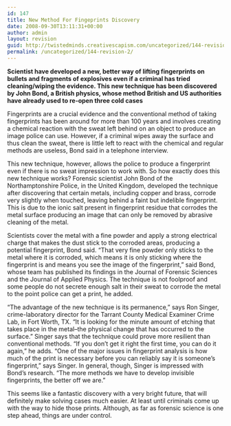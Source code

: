 ```yaml
---
id: 147
title: New Method For Fingeprints Discovery
date: 2008-09-30T13:11:31+00:00
author: admin
layout: revision
guid: http://twistedminds.creativescapism.com/uncategorized/144-revision-2/
permalink: /uncategorized/144-revision-2/
---
```

<p class="dropcap-first">
  <strong>Scientist have developed a new, better way of lifting fingerprints on bullets and fragments of explosives even if a criminal has tried cleaning/wiping the evidence. This new technique has been discovered by John Bond, a British physics, whose method British and US authorities have already used to re-open three cold cases</strong>
</p>

Fingerprints are a crucial evidence and the conventional method of taking fingerprints has been around for more than 100 years and involves creating a chemical reaction with the sweat left behind on an object to produce an image police can use. However, if a criminal wipes away the surface and thus clean the sweat, there is little left to react with the chemical and regular methods are useless, Bond said in a telephone interview.

This new technique, however, allows the police to produce a fingerprint even if there is no sweat impression to work with. So how exactly does this new technique works? Forensic scientist John Bond of the Northamptonshire Police, in the United Kingdom, developed the technique after discovering that certain metals, including copper and brass, corrode very slightly when touched, leaving behind a faint but indelible fingerprint. This is due to the ionic salt present in fingerprint residue that corrodes the metal surface producing an image that can only be removed by abrasive cleaning of the metal.

Scientists cover the metal with a fine powder and apply a strong electrical charge that makes the dust stick to the corroded areas, producing a potential fingerprint, Bond said. &#8220;That very fine powder only sticks to the metal where it is corroded, which means it is only sticking where the fingerprint is and means you see the image of the fingerprint,&#8221; said Bond, whose team has published its findings in the Journal of Forensic Sciences and the Journal of Applied Physics. The technique is not foolproof and some people do not secrete enough salt in their sweat to corrode the metal to the point police can get a print, he added.

&#8220;The advantage of the new technique is its permanence,&#8221; says Ron Singer, crime-laboratory director for the Tarrant County Medical Examiner Crime Lab, in Fort Worth, TX. &#8220;It is looking for the minute amount of etching that takes place in the metal&#8211;the physical change that has occurred to the surface.&#8221; Singer says that the technique could prove more resilient than conventional methods. &#8220;If you don&#8217;t get it right the first time, you can do it again,&#8221; he adds. &#8220;One of the major issues in fingerprint analysis is how much of the print is necessary before you can reliably say it is someone&#8217;s fingerprint,&#8221; says Singer. In general, though, Singer is impressed with Bond&#8217;s research. &#8220;The more methods we have to develop invisible fingerprints, the better off we are.&#8221;

This seems like a fantastic discovery with a very bright future, that will definitely make solving cases much easier. At least until criminals come up with the way to hide those prints. Although, as far as forensic science is one step ahead, things are under control.